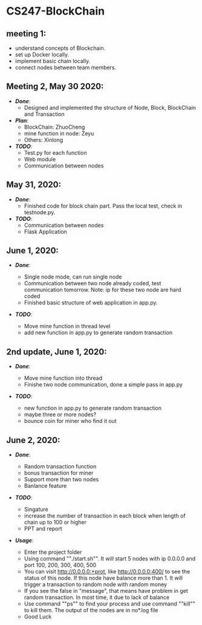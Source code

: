# CS247-BlockChain

## meeting 1:
- understand concepts of Blockchain.  
- set up Docker locally.  
- implement basic chain locally.  
- connect nodes between team members.  
  
## Meeting 2, May 30 2020:
- ***Done***:
  - Designed and implemented the structure of Node, Block, BlockChain and Transaction
- ***Plan***: 
  - BlockChain: ZhuoCheng
  - mine function in node: Zeyu
  - Others: Xinlong
- ***TODO***:
  - Test.py for each function
  - Web module
  - Communication between nodes

## May 31, 2020:
- ***Done***:
  - Finished code for block chain part. Pass the local test, check in testnode.py.
- ***TODO***:
  - Communication between nodes
  - Flask Application

## June 1, 2020:
- ***Done***:
  - Single node mode, can run single node
  - Communication between two node already coded, test communication tomorrow. Note: ip for these two node are hard coded
  - Finished basic structure of web application in app.py.

- ***TODO***:
  - Move mine function in thread level
  - add new function in app.py to generate random transaction

## 2nd update, June 1, 2020:
- ***Done***:
  - Move mine function into thread
  - Finishe two node communication, done a simple pass in app.py

- ***TODO***:
  - new function in app.py to generate random transaction 
  - maybe three or more nodes?
  - bounce coin for miner who find it out 

## June 2, 2020:
- ***Done***:
  - Random transaction function
  - bonus transaction for miner 
  - Support more than two nodes
  - Banlance feature

- ***TODO***:
  - Singature
  - increase the number of transaction in each block when length of chain up to 100 or higher
  - PPT and report

- ***Usage***:
  - Enter the project folder
  - Using command ""./start.sh"". It will start 5 nodes with ip 0.0.0.0 and port 100, 200, 300, 400, 500
  - You can visit http://0.0.0.0:+prot, like http://0.0.0.0:400/ to see the status of this node. If this node have balance more than 1. It will trigger a transaction to random node with random money
  - If you see the false in "message", that means have problem in get random transaction. In most time, it due to lack of balance 
  - Use command ""ps"" to find your process and use command ""kill"" to kill them. The output of the nodes are in no*.log file
  - Good Luck

